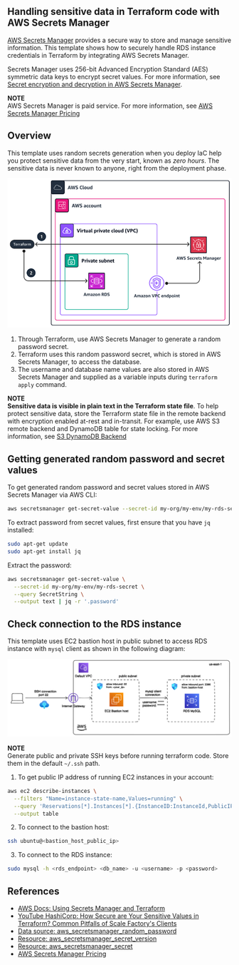 ## Handling sensitive data in Terraform code with AWS Secrets Manager

[AWS Secrets Manager](https://docs.aws.amazon.com/secretsmanager/latest/userguide/intro.html) provides a secure way to store and manage sensitive information. This template shows how to securely handle RDS instance credentials in Terraform by integrating AWS Secrets Manager.

Secrets Manager uses 256-bit Advanced Encryption Standard (AES) symmetric data keys to encrypt secret values. For more information, see [Secret encryption and decryption in AWS Secrets Manager](https://docs.aws.amazon.com/secretsmanager/latest/userguide/security-encryption.html).

**NOTE**  
AWS Secrets Manager is paid service. For more information, see [AWS Secrets Manager Pricing](https://aws.amazon.com/secrets-manager/pricing/)

## Overview

This template uses random secrets generation when you deploy IaC help you protect sensitive data from the very start, known as *zero hours*. The sensitive data is never known to anyone, right from the deployment phase.

![](../img/terraform-get-secrets-from-secrets-manager.png)

1. Through Terraform, use AWS Secrets Manager to generate a random password secret.
2. Terraform uses this random password secret, which is stored in AWS Secrets Manager, to access the database.
3. The username and database name values are also stored in AWS Secrets Manager and supplied as a variable inputs during `terraform apply` command.

**NOTE**  
**Sensitive data is visible in plain text in the Terraform state file**. To help protect sensitive data, store the Terraform state file in the remote backend with encryption enabled at-rest and in-transit. For example, use AWS S3 remote backend and DynamoDB table for state locking. For more information, see [S3 DynamoDB Backend](../s3-dynamodb-backend/)

## Getting generated random password and secret values

To get generated random password and secret values stored in AWS Secrets Manager via AWS CLI:
```bash
aws secretsmanager get-secret-value --secret-id my-org/my-env/my-rds-secret
```

To extract password from secret values, first ensure that you have `jq` installed:
```bash
sudo apt-get update
sudo apt-get install jq
```

Extract the password:
```bash
aws secretsmanager get-secret-value \
  --secret-id my-org/my-env/my-rds-secret \
  --query SecretString \
  --output text | jq -r '.password'
```

## Check connection to the RDS instance

This template uses EC2 bastion host in public subnet to access RDS instance with `mysql` client as shown in the following diagram:

![](../img/diagram_rds_bastion.png)

**NOTE**  
Generate public and private SSH keys before running terraform code. Store them in the default `~/.ssh` path.

1. To get public IP address of running EC2 instances in your account:
```bash
aws ec2 describe-instances \
  --filters "Name=instance-state-name,Values=running" \
  --query 'Reservations[*].Instances[*].{InstanceID:InstanceId,PublicIP:PublicIpAddress}' \
  --output table
```
2. To connect to the bastion host:
```bash
ssh ubuntu@<bastion_host_public_ip>
```
3. To connect to the RDS instance:
```bash
sudo mysql -h <rds_endpoint> <db_name> -u <username> -p <password>
```

## References
- [AWS Docs: Using Secrets Manager and Terraform](https://docs.aws.amazon.com/prescriptive-guidance/latest/secure-sensitive-data-secrets-manager-terraform/using-secrets-manager-and-terraform.html)
- [YouTube HashiCorp: How Secure are Your Sensitive Values in Terraform? Common Pitfalls of Scale Factory's Clients](https://www.youtube.com/watch?v=zYAuVrLacGc)
- [Data source: aws_secretsmanager_random_password](https://registry.terraform.io/providers/hashicorp/aws/latest/docs/data-sources/secretsmanager_random_password)
- [Resource: aws_secretsmanager_secret_version](https://registry.terraform.io/providers/hashicorp/aws/latest/docs/resources/secretsmanager_secret_version)
- [Resource: aws_secretsmanager_secret](https://registry.terraform.io/providers/hashicorp/aws/latest/docs/resources/secretsmanager_secret)
- [AWS Secrets Manager Pricing](https://aws.amazon.com/secrets-manager/pricing/)